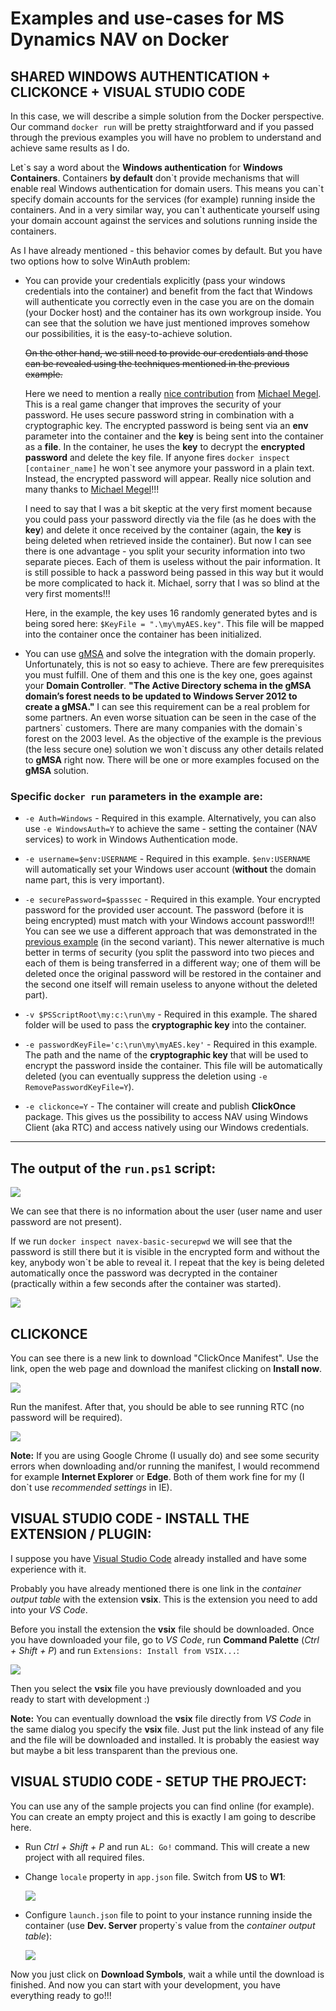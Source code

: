 # Examples and use-cases for MS Dynamics NAV on Docker

## SHARED WINDOWS AUTHENTICATION + CLICKONCE + VISUAL STUDIO CODE

In this case, we will describe a simple solution from the Docker perspective. Our command `docker run` will be pretty straightforward and if you passed through the previous examples you will have no problem to understand and achieve same results as I do.

Let\`s say a word about the **Windows authentication** for **Windows Containers**. Containers **by default** don\`t provide mechanisms that will enable real Windows authentication for domain users. This means you can\`t specify domain accounts for the services (for example) running inside the containers. And in a very similar way, you can\`t authenticate yourself using your domain account against the services and solutions running inside the containers.

As I have already mentioned - this behavior comes by default. But you have two options how to solve WinAuth problem:

- You can provide your credentials explicitly (pass your windows credentials into the container) and benefit from the fact that Windows will authenticate you correctly even in the case you are on the domain (your Docker host) and the container has its own workgroup inside.
You can see that the solution we have just mentioned improves somehow our possibilities, it is the easy-to-achieve solution. 

    ~~On the other hand, we still need to provide our credentials and those can be revealed using the techniques mentioned in the previous example.~~

    Here we need to mention a really [nice contribution](https://github.com/Microsoft/nav-docker/pull/76) from [Michael Megel](https://www.linkedin.com/in/michaelmegel/). This is a real game changer that improves the security of your password. He uses secure password string in combination with a cryptographic key. The encrypted password is being sent via an **env** parameter into the container and the **key** is being sent into the container as a **file**. In the container, he uses the **key** to decrypt the **encrypted password** and delete the key file. If anyone fires `docker inspect [container_name]` he won\`t see anymore your password in a plain text. Instead, the encrypted password will appear. Really nice solution and many thanks to [Michael Megel](https://www.linkedin.com/in/michaelmegel/)!!!

    I need to say that I was a bit skeptic at the very first moment because you could pass your password directly via the file (as he does with the **key**) and delete it once received by the container (again, the **key** is being deleted when retrieved inside the container). But now I can see there is one advantage - you split your security information into two separate pieces. Each of them is useless without the pair information. It is still possible to hack a password being passed in this way but it would be more complicated to hack it. Michael, sorry that I was so blind at the very first moments!!!

    Here, in the example, the key uses 16 randomly generated bytes and is being sored here: `$KeyFile = ".\my\myAES.key"`. This file will be mapped into the container once the container has been initialized.

- You can use [gMSA](https://technet.microsoft.com/en-us/library/jj128431(v=ws.11).aspx) and solve the integration with the domain properly. Unfortunately, this is not so easy to achieve. There are few prerequisites you must fulfill. One of them and this one is the key one, goes against your **Domain Controller**. **"The Active Directory schema in the gMSA domain’s forest needs to be updated to Windows Server 2012 to create a gMSA."** I can see this requirement can be a real problem for some partners. An even worse situation can be seen in the case of the partners\` customers. There are many companies with the domain\`s forest on the 2003 level. As the objective of the example is the previous (the less secure one) solution we won\`t discuss any other details related to **gMSA** right now. There will be one or more examples focused on the **gMSA** solution.


### Specific `docker run` parameters in the example are:

- `-e Auth=Windows` - Required in this example. Alternatively, you can also use `-e WindowsAuth=Y` to achieve the same - setting the container (NAV services) to work in Windows Authentication mode.

- `-e username=$env:USERNAME` - Required in this example. `$env:USERNAME` will automatically set your Windows user account (**without** the domain name part, this is very important).

- `-e securePassword=$passsec` - Required in this example. Your encrypted password for the provided user account. The password (before it is being encrypted) must match with your Windows account password!!! You can see we use a different approach that was demonstrated in the [previous example](../basic_userpwd) (in the second variant). This newer alternative is much better in terms of security (you split the password into two pieces and each of them is being transferred in a different way; one of them will be deleted once the original password will be restored in the container and the second one itself will remain useless to anyone without the deleted part).

- `-v $PSScriptRoot\my:c:\run\my` - Required in this example. The shared folder will be used to pass the **cryptographic key** into the container.

- `-e passwordKeyFile='c:\run\my\myAES.key'` - Required in this example. The path and the name of the **cryptographic key** that will be used to encrypt the password inside the container. This file will be automatically deleted (you can eventually suppress the deletion using `-e RemovePasswordKeyFile=Y`).

- `-e clickonce=Y` - The container will create and publish **ClickOnce** package. This gives us the possibility to access NAV using Windows Client (aka RTC) and access natively using our Windows credentials.

---

## The output of the `run.ps1` script:

![](../media/basic_winauth_containerStarted.jpg)

We can see that there is no information about the user (user name and user password are not present).

If we run `docker inspect navex-basic-securepwd` we will see that the password is still there but it is visible in the encrypted form and without the key, anybody won\`t be able to reveal it. I repeat that the key is being deleted automatically once the password was decrypted in the container (practically within a few seconds after the container was started).

![](../media/basic_winauth_securePwd_inspect.jpg)

## CLICKONCE

You can see there is a new link to download "ClickOnce Manifest". Use the link, open the web page and download the manifest clicking on **Install now**.

![](../media/basic_winauth_clickOnceInstallation.jpg)


Run the manifest. After that, you should be able to see running RTC (no password will be required).

![](../media/basic_winauth_clickOnce_RTC.jpg)

**Note:**
If you are using Google Chrome (I usually do) and see some security errors when downloading and/or running the manifest, I would recommend for example **Internet Explorer** or **Edge**. Both of them work fine for my (I don\`t use *recommended settings* in IE).


## VISUAL STUDIO CODE - INSTALL THE EXTENSION / PLUGIN:

I suppose you have [Visual Studio Code](https://code.visualstudio.com/) already installed and have some experience with it.

Probably you have already mentioned there is one link in the *container output table* with the extension **vsix**. This is the extension you need to add into your *VS Code*.

Before you install the extension the **vsix** file should be downloaded. Once you have downloaded your file, go to *VS Code*, run **Command Palette** (*Ctrl + Shift + P*) and run `Extensions: Install from VSIX...`:

![](../media/basic_winauth_vsCode_installExtensionCmd.jpg)

Then you select the **vsix** file you have previously downloaded and you ready to start with development :)

**Note:**
You can eventually download the **vsix** file directly from *VS Code* in the same dialog you specify the **vsix** file. Just put the link instead of any file and the file will be downloaded and installed. It is probably the easiest way but maybe a bit less transparent than the previous one.


## VISUAL STUDIO CODE - SETUP THE PROJECT:

You can use any of the sample projects you can find online (for example). You can create an empty project and this is exactly I am going to describe here.

- Run *Ctrl + Shift + P* and run `AL: Go!` command. This will create a new project with all required files.

- Change `locale` property in `app.json` file. Switch from **US** to **W1**:

    ![](../media/basic_winauth_vsCode_changeLocale.jpg)

- Configure `launch.json` file to point to your instance running inside the container (use **Dev. Server** property`s value from the *container output table*):

    ![](../media/basic_winauth_vsCode_launchConfigAndDownloadSymbols.jpg)

Now you just click on **Download Symbols**, wait a while until the download is finished. And now you can start with your development, you have everything ready to go!!!